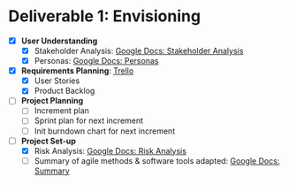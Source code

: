 # Deliverable 1: Envisioning

- [x] **User Understanding**
  * [x] Stakeholder Analysis: [Google Docs: Stakeholder Analysis](https://docs.google.com/document/d/1ThdDXMoZCpIY7sr0umK5ffcSlPjXbnkTYiPUCqQXnyI/edit#bookmark=id.dmvtu3q4yead)
  * [x] Personas: [Google Docs: Personas](https://docs.google.com/document/d/1ThdDXMoZCpIY7sr0umK5ffcSlPjXbnkTYiPUCqQXnyI/edit#bookmark=id.rceolie21fvd)
- [x] **Requirements Planning**: [Trello](http://trello.com/)
   * [x] User Stories   
   * [x] Product Backlog 
- [ ] **Project Planning** 
  * [ ] Increment plan
  * [ ] Sprint plan for next increment
  * [ ] Init burndown chart for next increment
- [ ] **Project Set-up**
  * [x] Risk Analysis: [Google Docs: Risk Analysis](https://docs.google.com/document/d/1ThdDXMoZCpIY7sr0umK5ffcSlPjXbnkTYiPUCqQXnyI/edit#bookmark=id.o2lpgwsp9fcm)
  * [ ] Summary of agile methods & software tools adapted: [Google Docs: Summary](https://docs.google.com/document/d/1ThdDXMoZCpIY7sr0umK5ffcSlPjXbnkTYiPUCqQXnyI/edit#bookmark=id.qr8tp84f960b)
